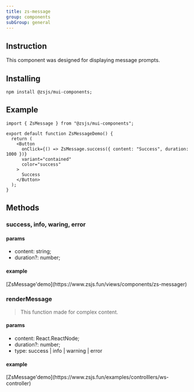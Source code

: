 ```yaml
---
title: zs-message
group: components
subGroup: general
---
```


## Instruction

This component was designed for displaying message prompts.

## Installing

`npm install @zsjs/mui-components;`

## Example

```tsx
import { ZsMessage } from "@zsjs/mui-components";

export default function ZsMessageDemo() {
  return (
    <Button
      onClick={() => ZsMessage.success({ content: "Success", duration: 1000 })}
      variant="contained"
      color="success"
    >
      Success
    </Button>
  );
}
```

## Methods

### success, info, waring, error

> 

#### params

- content: string;
- duration?: number;

#### example

<Demo src="./demo.tsx" />
[ZsMessage'demo](https://www.zsjs.fun/views/components/zs-messager)

### renderMessage

> This function made for complex content.

#### params

- content: React.ReactNode;
- duration?: number;
- type: success | info | warning | error

#### example

<Demo src="./render-message-demo.tsx" />
[ZsMessage'demo](https://www.zsjs.fun/examples/controlllers/ws-controller)
